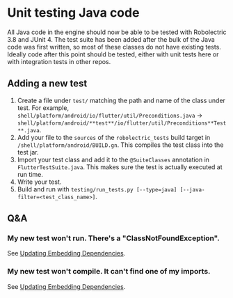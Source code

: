 # Unit testing Java code

All Java code in the engine should now be able to be tested with Robolectric 3.8
and JUnit 4. The test suite has been added after the bulk of the Java code was
first written, so most of these classes do not have existing tests. Ideally code
after this point should be tested, either with unit tests here or with
integration tests in other repos.

## Adding a new test

1. Create a file under `test/` matching the path and name of the class under
   test. For example,
   `shell/platform/android/io/flutter/util/Preconditions.java` ->
   `shell/platform/android/**test**/io/flutter/util/Preconditions**Test**.java`.
2. Add your file to the `sources` of the `robolectric_tests` build target in
   `/shell/platform/android/BUILD.gn`. This compiles the test class into the
   test jar.
3. Import your test class and add it to the `@SuiteClasses` annotation in
   `FlutterTestSuite.java`. This makes sure the test is actually executed at
   run time.
4. Write your test.
5. Build and run with `testing/run_tests.py [--type=java] [--java-filter=<test_class_name>]`.

## Q&A

### My new test won't run. There's a "ClassNotFoundException".

See [Updating Embedding Dependencies](/tools/cipd/android_embedding_bundle).

### My new test won't compile. It can't find one of my imports.

See [Updating Embedding Dependencies](/tools/cipd/android_embedding_bundle).
